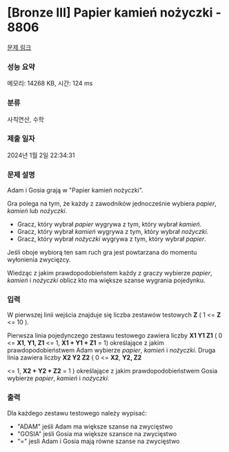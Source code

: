 # [Bronze III] Papier kamień nożyczki - 8806 

[문제 링크](https://www.acmicpc.net/problem/8806) 

### 성능 요약

메모리: 14268 KB, 시간: 124 ms

### 분류

사칙연산, 수학

### 제출 일자

2024년 1월 2일 22:34:31

### 문제 설명

<p>Adam i Gosia grają w "Papier kamień nożyczki".</p>

<p>Gra polega na tym, że każdy z zawodników jednocześnie wybiera <em>papier</em>, <em>kamień</em> lub <em>nożyczki</em>.</p>

<ul>
	<li>Gracz, który wybrał <em>papier</em> wygrywa z tym, który wybrał <em>kamień</em>.</li>
	<li>Gracz, który wybrał <em>kamień</em> wygrywa z tym, który wybrał <em>nożyczki</em>.</li>
	<li>Gracz, który wybrał <em>nożyczki</em> wygrywa z tym, który wybrał <em>papier</em>.</li>
</ul>

<p>Jeśli oboje wybiorą ten sam ruch gra jest powtarzana do momentu wyłonienia zwycięzcy.</p>

<p>Wiedząc z jakim prawdopodobieństem każdy z graczy wybierze <em>papier</em>, <em>kamień</em> i <em>nożyczki</em> oblicz kto ma większe szanse wygrania pojedynku.</p>

### 입력 

 <p>W pierwszej linii wejścia znajduje się liczba zestawów testowych <strong>Z</strong> ( 1 <= <strong>Z</strong> <= 10 ).</p>

<p>Pierwsza linia pojedynczego zestawu testowego zawiera liczby <strong>X1 Y1 Z1</strong> ( 0 <= <strong>X1</strong>, <strong>Y1, Z1</strong> <= 1,  <strong>X1 + Y1 + Z1</strong> = 1) określające z jakim prawdopodobieństwem Adam wybierze <em>papier</em>, <em>kamień</em> i <em>nożyczki</em>. Druga linia zawiera liczby <strong>X2 Y2 Z2</strong> ( 0 <= <strong>X2</strong>, <strong>Y2, Z2</strong> </p>

<p><= 1,  <strong>X2 + Y2 + Z2</strong> = 1 ) określające z jakim prawdopodobieństwem Gosia wybierze <em>papier</em>, <em>kamień</em> i <em>nożyczki</em>.</p>

### 출력 

 <p>Dla każdego zestawu testowego należy wypisać:</p>

<ul>
	<li>"ADAM" jeśli Adam ma większe szanse na zwycięstwo</li>
	<li>"GOSIA" jeśli Gosia ma większe szansce na zwycięstwo</li>
	<li>"=" jesli Adam i Gosia mają równe szanse na zwycięstwo</li>
</ul>

